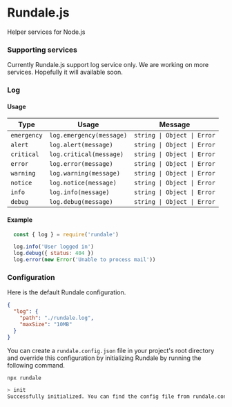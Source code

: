 # Rundale.js
Helper services for Node.js

### Supporting services
Currently Rundale.js support log service only. We are working on more services. Hopefully it will available soon.

### Log
#### Usage
| Type        | Usage                    | Message                     |
|-------------|--------------------------|-----------------------------|
| `emergency` | `log.emergency(message)` | `string \| Object \| Error` |
| `alert`     | `log.alert(message)`     | `string \| Object \| Error` |
| `critical`  | `log.critical(message)`  | `string \| Object \| Error` |
| `error`     | `log.error(message)`     | `string \| Object \| Error` |
| `warning`   | `log.warning(message)`   | `string \| Object \| Error` |
| `notice`    | `log.notice(message)`    | `string \| Object \| Error` |
| `info`      | `log.info(message)`      | `string \| Object \| Error` |
| `debug`     | `log.debug(message)`     | `string \| Object \| Error` |

#### Example
```js
  const { log } = require('rundale')

  log.info('User logged in')
  log.debug({ status: 404 })
  log.error(new Error('Unable to process mail'))
```

### Configuration
Here is the default Rundale configuration.
```json
{
  "log": {
    "path": "./rundale.log",
    "maxSize": "10MB" 
  }
}
```
You can create a `rundale.config.json` file in your project's root directory and override this configuration by initializing Rundale by running the following command.
```sh
npx rundale
```
```sh
> init
Successfully initialized. You can find the config file from rundale.config.json
```
